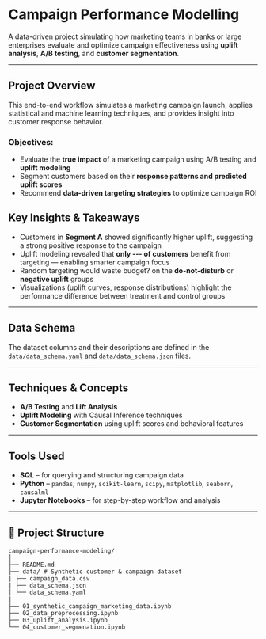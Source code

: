 # Campaign Performance Modelling

A data-driven project simulating how marketing teams in banks or large enterprises evaluate and optimize campaign effectiveness using **uplift analysis**, **A/B testing**, and **customer segmentation**.


---

## Project Overview

This end-to-end workflow simulates a marketing campaign launch, applies statistical and machine learning techniques, and provides insight into customer response behavior.

### Objectives:
- Evaluate the **true impact** of a marketing campaign using A/B testing and **uplift modeling**
- Segment customers based on their **response patterns and predicted uplift scores**
- Recommend **data-driven targeting strategies** to optimize campaign ROI

## Key Insights & Takeaways

- Customers in **Segment A** showed significantly higher uplift, suggesting a strong positive response to the campaign
- Uplift modeling revealed that **only --- of customers** benefit from targeting — enabling smarter campaign focus
- Random targeting would waste budget? on the **do-not-disturb** or **negative uplift** groups
- Visualizations (uplift curves, response distributions) highlight the performance difference between treatment and control groups

---

## Data Schema

The dataset columns and their descriptions are defined in the [`data/data_schema.yaml`](data/data_schema.yaml) and  [`data/data_schema.json`](data/data_schema.json) files.

---

## Techniques & Concepts

- **A/B Testing** and **Lift Analysis**
- **Uplift Modeling** with Causal Inference techniques
- **Customer Segmentation** using uplift scores and behavioral features

---

## Tools Used
- **SQL** – for querying and structuring campaign data
- **Python** – `pandas`, `numpy`, `scikit-learn`, `scipy`, `matplotlib`, `seaborn`, `causalml`
- **Jupyter Notebooks** – for step-by-step workflow and analysis

---

## 📁 Project Structure
```
campaign-performance-modeling/
│
├── README.md
├── data/ # Synthetic customer & campaign dataset
| ├── campaign_data.csv
| ├── data_schema.json  
│ └── data_schema.yaml
|
├── 01_synthetic_campaign_marketing_data.ipynb  
├── 02_data_preprocessing.ipynb
├── 03_uplift_analysis.ipynb
└── 04_customer_segmenation.ipynb


```
